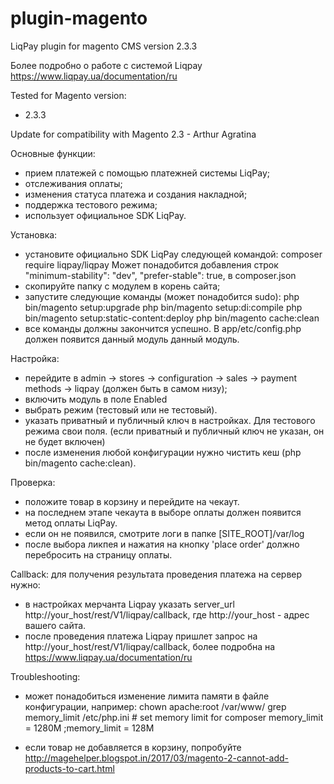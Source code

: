 plugin-magento
=============

LiqPay plugin for magento CMS version 2.3.3

Более подробно о работе с системой Liqpay https://www.liqpay.ua/documentation/ru

Tested for Magento version:
- 2.3.3

Update for compatibility with Magento 2.3 - Arthur Agratina

Основные функции:
- прием платежей с помощью платежней системы LiqPay;
- отслеживания оплаты;
- изменения статуса платежа и создания накладной;
- поддержка тестового режима;
- использует официальное SDK LiqPay.

Установка:
- установите официально SDK LiqPay следующей командой:
composer require liqpay/liqpay
Может понадобится добавления строк
"minimum-stability": "dev",
"prefer-stable": true,
в composer.json
- скопируйте папку с модулем в корень сайта;
- запустите следующие команды (может понадобится sudo):
php bin/magento setup:upgrade
php bin/magento setup:di:compile
php bin/magento setup:static-content:deploy
php bin/magento cache:clean
- все команды должны закончится успешно. В app/etc/config.php должен появится
данный модуль данный модуль.

Настройка:
- перейдите в admin -> stores -> configuration -> sales -> payment methods -> liqpay
(должен быть в самом низу);
- включить модуль в поле Enabled
- выбрать режим (тестовый или не тестовый).
- указать приватный и публичный ключ в настройках. Для тестового режима свои поля. 
(если приватный и публичный ключ не указан, он не будет включен)
- после изменения любой конфигурации нужно чистить кеш (php bin/magento
cache:clean).

Проверка:
- положите товар в корзину и перейдите на чекаут.
- на последнем этапе чекаута в выборе оплаты должен появится метод оплаты LiqPay.
- если он не появился, смотрите логи в папке [SITE_ROOT]/var/log
- после выбора ликпея и нажатия на кнопку 'place order' должно перебросить на
страницу оплаты.

Callback:
для получения результата проведения платежа на сервер нужно:
- в настройках мерчанта Liqpay указать server_url​ http://your_host/rest/V1/liqpay/callback, где ​http://your_host - адрес вашего сайта.
- после проведения платежа Liqpay пришлет запрос на http://your_host/rest/V1/liqpay/callback, более подробна на https://www.liqpay.ua/documentation/ru



Troubleshooting:

- может понадобиться изменение лимита памяти в файле конфигурации, например:
chown apache:root /var/www/
grep memory_limit /etc/php.ini  # set memory limit for composer
memory_limit = 1280M
;memory_limit = 128M

- если товар не добавляется в корзину, попробуйте
http://magehelper.blogspot.in/2017/03/magento-2-cannot-add-products-to-cart.html

